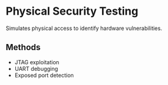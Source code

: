 # Physical Security Testing
Simulates physical access to identify hardware vulnerabilities.

## Methods
- JTAG exploitation
- UART debugging
- Exposed port detection
